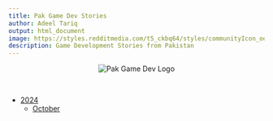 ```yaml
---
title: Pak Game Dev Stories
author: Adeel Tariq
output: html_document
image: https://styles.redditmedia.com/t5_ckbq64/styles/communityIcon_ooei9a15xprd1.png
description: Game Development Stories from Pakistan
---
```


<p align="center">
  <img src="https://styles.redditmedia.com/t5_ckbq64/styles/communityIcon_ooei9a15xprd1.png" alt="Pak Game Dev Logo" class="logo"/>
</p>

<br>

- [2024](2024)
  - [October](2024/october)
